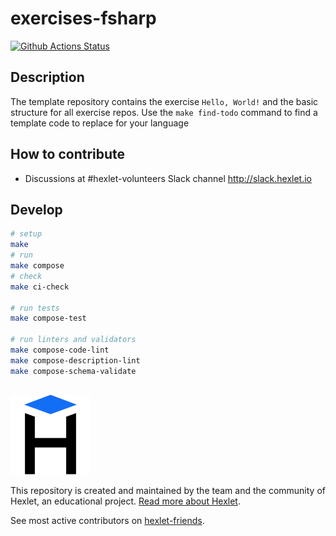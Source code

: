 
# exercises-fsharp

[![Github Actions Status](../../workflows/Docker/badge.svg)](../../actions)

## Description

The template repository contains the exercise `Hello, World!` and the basic structure for all exercise repos. Use the `make find-todo` command to find a template code to replace for your language


## How to contribute

* Discussions at #hexlet-volunteers Slack channel http://slack.hexlet.io

## Develop

```bash
# setup
make
# run
make compose
# check
make ci-check

# run tests
make compose-test

# run linters and validators
make compose-code-lint
make compose-description-lint
make compose-schema-validate
```

##

[![Hexlet Ltd. logo](https://raw.githubusercontent.com/Hexlet/assets/master/images/hexlet_logo128.png)](https://hexlet.io/?utm_source=github&utm_medium=link&utm_campaign=exercises-fsharp)

This repository is created and maintained by the team and the community of Hexlet, an educational project. [Read more about Hexlet](https://hexlet.io/?utm_source=github&utm_medium=link&utm_campaign=exercises-fsharp).

See most active contributors on [hexlet-friends](https://friends.hexlet.io/).
